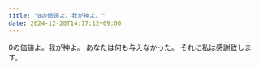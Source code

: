 ```yaml
---
title: "0の価値よ。我が神よ。"
date: 2024-12-20T14:17:12+09:00
---
```

0の価値よ。我が神よ。
あなたは何も与えなかった。
それに私は感謝致します。
